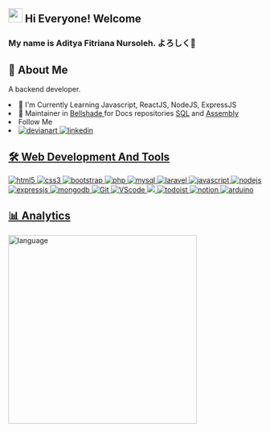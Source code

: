 <h2> <img src="https://media.giphy.com/media/hvRJCLFzcasrR4ia7z/giphy.gif" width="28"> Hi Everyone! Welcome</h2>
<h3> My name is Aditya Fitriana Nursoleh. よろしく👋 </h3>

## 📝 About Me
A backend developer. <br>
<li> 📖 I'm Currently Learning Javascript, ReactJS, NodeJS, ExpressJS </li>
<li> 📝 Maintainer in <a href="https://github.com/bellshade"> Bellshade </a> for Docs repositories <a href="https://github.com/bellshade/SQL">SQL</a> and <a href="https://github.com/bellshade/Assembly">Assembly</a></li>
<li> Follow Me <br> </li>
<li>
<a href="https://www.deviantart.com/adityafns"> <img src="https://img.shields.io/badge/DeviantArt-05CC47?style=for-the-badge&logo=deviantart&logoColor=white" alt="devianart"> </a>
<a href="www.linkedin.com/in/aditya-fitriana-nursoleh-402a12142"> <img src="https://img.shields.io/badge/LinkedIn-0077B5?style=for-the-badge&logo=linkedin&logoColor=white" alt="linkedin">
</li>

## 🛠 Web Development And Tools
<img src="https://img.shields.io/badge/HTML5-E34F26?style=for-the-badge&logo=html5&logoColor=white" alt="html5"> <img src="https://img.shields.io/badge/CSS3-1572B6?style=for-the-badge&logo=css3&logoColor=white" alt="css3"> <img src="https://img.shields.io/badge/Bootstrap-563D7C?style=for-the-badge&logo=bootstrap&logoColor=white" alt="bootstrap"> <img src="https://img.shields.io/badge/PHP-777BB4?style=for-the-badge&logo=php&logoColor=white" alt="php"> <img src="https://img.shields.io/badge/MySQL-005C84?style=for-the-badge&logo=mysql&logoColor=white" alt="mysql"> <img src="https://img.shields.io/badge/Laravel-FF2D20?style=for-the-badge&logo=laravel&logoColor=white" alt="laravel"> <img src="https://img.shields.io/badge/JavaScript-323330?style=for-the-badge&logo=javascript&logoColor=F7DF1E" alt="javascript"> <img src="https://img.shields.io/badge/Node.js-339933?style=for-the-badge&logo=nodedotjs&logoColor=white" alt="nodejs"> <img src="https://img.shields.io/badge/Express.js-000000?style=for-the-badge&logo=express&logoColor=white" alt="expressjs"> <img src="https://img.shields.io/badge/MongoDB-4EA94B?style=for-the-badge&logo=mongodb&logoColor=white" alt="mongodb"> <img src="https://img.shields.io/badge/GIT-E44C30?style=for-the-badge&logo=git&logoColor=white" alt="Git"> <img src="https://img.shields.io/badge/Visual_Studio_Code-0078D4?style=for-the-badge&logo=visual%20studio%20code&logoColor=white" alt="VScode"> <img src="https://img.shields.io/badge/apache%20netbeans-1B6AC6?style=for-the-badge&logo=apache%20netbeans%20IDE&logoColor=white"> <img src="https://img.shields.io/badge/Todoist-E44332?style=for-the-badge&logo=todoist&logoColor=white" alt="todoist"> <img src="https://img.shields.io/badge/Notion-000000?style=for-the-badge&logo=notion&logoColor=white" alt="notion"> <img src="https://img.shields.io/badge/Arduino-00979D?style=for-the-badge&logo=Arduino&logoColor=white" alt="arduino">



## 📊 Analytics
<img alt="language" src="https://github-readme-stats.vercel.app/api/top-langs/?username=AdityaFitrianaNS&layout=compact" width="375"/>
